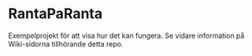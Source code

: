 # RantaPaRanta
Exempelprojekt för att visa hur det kan fungera.
Se vidare information på Wiki-sidorna tillhörande detta repo.
